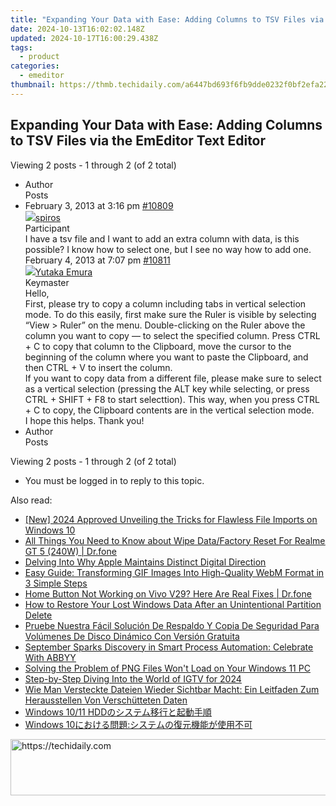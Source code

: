 ```yaml
---
title: "Expanding Your Data with Ease: Adding Columns to TSV Files via the EmEditor Text Editor"
date: 2024-10-13T16:02:02.148Z
updated: 2024-10-17T16:00:29.438Z
tags:
  - product
categories:
  - emeditor
thumbnail: https://thmb.techidaily.com/a6447bd693f6fb9dde0232f0bf2efa222cd309687cbf80433fabaf4944196642.png
---
```


## Expanding Your Data with Ease: Adding Columns to TSV Files via the EmEditor Text Editor

Viewing 2 posts - 1 through 2 (of 2 total)

* Author  
Posts
* February 3, 2013 at 3:16 pm [#10809](https://tools.techidaily.com/emeditor/products/)  
[![](https://secure.gravatar.com/avatar/2648c86d6be81acd69aa1b71c32a251d?s=80&d=identicon&r=g)spiros](https://www.emeditor.com/forums/users/spyros/ "View spiros's profile")  
Participant  
I have a tsv file and I want to add an extra column with data, is this possible? I know how to select one, but I see no way how to add one.  
February 4, 2013 at 7:07 pm [#10811](https://tools.techidaily.com/emeditor/products/)  
[![](https://secure.gravatar.com/avatar/a0a6377144ed3636f985d87303f65ed2?s=80&d=identicon&r=g)Yutaka Emura](https://www.emeditor.com/forums/users/yemura/ "View Yutaka Emura's profile")  
Keymaster  
Hello,  
 First, please try to copy a column including tabs in vertical selection mode. To do this easily, first make sure the Ruler is visible by selecting “View > Ruler” on the menu. Double-clicking on the Ruler above the column you want to copy — to select the specified column. Press CTRL + C to copy that column to the Clipboard, move the cursor to the beginning of the column where you want to paste the Clipboard, and then CTRL + V to insert the column.  
 If you want to copy data from a different file, please make sure to select as a vertical selection (pressing the ALT key while selecting, or press CTRL + SHIFT + F8 to start selecttion). This way, when you press CTRL + C to copy, the Clipboard contents are in the vertical selection mode.  
 I hope this helps. Thank you!
* Author  
Posts

Viewing 2 posts - 1 through 2 (of 2 total)

* You must be logged in to reply to this topic.

<ins class="adsbygoogle"
     style="display:block"
     data-ad-format="autorelaxed"
     data-ad-client="ca-pub-7571918770474297"
     data-ad-slot="1223367746"></ins>

<ins class="adsbygoogle"
     style="display:block"
     data-ad-client="ca-pub-7571918770474297"
     data-ad-slot="8358498916"
     data-ad-format="auto"
     data-full-width-responsive="true"></ins>

<span class="atpl-alsoreadstyle">Also read:</span>
<div><ul>
<li><a href="https://fox-blue.techidaily.com/new-2024-approved-unveiling-the-tricks-for-flawless-file-imports-on-windows-10/"><u>[New] 2024 Approved Unveiling the Tricks for Flawless File Imports on Windows 10</u></a></li>
<li><a href="https://techidaily.com/all-things-you-need-to-know-about-wipe-datafactory-reset-for-realme-gt-5-240w-drfone-by-drfone-reset-android-reset-android/"><u>All Things You Need to Know about Wipe Data/Factory Reset For Realme GT 5 (240W) | Dr.fone</u></a></li>
<li><a href="https://facebook.techidaily.com/delving-into-why-apple-maintains-distinct-digital-direction/"><u>Delving Into Why Apple Maintains Distinct Digital Direction</u></a></li>
<li><a href="https://tech-revival.techidaily.com/easy-guide-transforming-gif-images-into-high-quality-webm-format-in-3-simple-steps/"><u>Easy Guide: Transforming GIF Images Into High-Quality WebM Format in 3 Simple Steps</u></a></li>
<li><a href="https://change-location.techidaily.com/home-button-not-working-on-vivo-v29-here-are-real-fixes-drfone-by-drfone-fix-android-problems-fix-android-problems/"><u>Home Button Not Working on Vivo V29? Here Are Real Fixes | Dr.fone</u></a></li>
<li><a href="https://win-alternatives.techidaily.com/how-to-restore-your-lost-windows-data-after-an-unintentional-partition-delete/"><u>How to Restore Your Lost Windows Data After an Unintentional Partition Delete</u></a></li>
<li><a href="https://win-alternatives.techidaily.com/pruebe-nuestra-facil-solucion-de-respaldo-y-copia-de-seguridad-para-volumenes-de-disco-dinamico-con-version-gratuita/"><u>Pruebe Nuestra Fácil Solución De Respaldo Y Copia De Seguridad Para Volúmenes De Disco Dinámico Con Versión Gratuita</u></a></li>
<li><a href="https://discover-brilliant.techidaily.com/september-sparks-discovery-in-smart-process-automation-celebrate-with-abbyy/"><u>September Sparks Discovery in Smart Process Automation: Celebrate With ABBYY</u></a></li>
<li><a href="https://win-alternatives.techidaily.com/solving-the-problem-of-png-files-wont-load-on-your-windows-11-pc/"><u>Solving the Problem of PNG Files Won't Load on Your Windows 11 PC</u></a></li>
<li><a href="https://instagram-video-recordings.techidaily.com/step-by-step-diving-into-the-world-of-igtv-for-2024/"><u>Step-by-Step Diving Into the World of IGTV for 2024</u></a></li>
<li><a href="https://win-alternatives.techidaily.com/wie-man-versteckte-dateien-wieder-sichtbar-macht-ein-leitfaden-zum-herausstellen-von-verschutteten-daten/"><u>Wie Man Versteckte Dateien Wieder Sichtbar Macht: Ein Leitfaden Zum Herausstellen Von Verschütteten Daten</u></a></li>
<li><a href="https://win-alternatives.techidaily.com/1728481310972-windows-1011-hdd/"><u>Windows 10/11 HDDのシステム移行と起動手順</u></a></li>
<li><a href="https://win-alternatives.techidaily.com/1728486313924-windows-10/"><u>Windows 10における問題:システムの復元機能が使用不可</u></a></li>
</ul></div>

<!-- affiliate ads begin -->
<a href="https://aligracehair.sjv.io/c/5597632/2027167/19272" target="_top" id="2027167">
  <img src="//a.impactradius-go.com/display-ad/19272-2027167" border="0" alt="https://techidaily.com" width="728" height="90"/>
</a>
<img height="0" width="0" src="https://aligracehair.sjv.io/i/5597632/2027167/19272" style="position:absolute;visibility:hidden;" border="0" />
<!-- affiliate ads end -->

